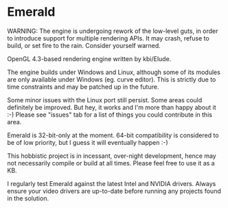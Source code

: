 Emerald
=======

WARNING: The engine is undergoing rework of the low-level guts,
in order to introduce support for multiple rendering APIs. It
may crash, refuse to build, or set fire to the rain. Consider
yourself warned.

OpenGL 4.3-based rendering engine written by kbi/Elude.

The engine builds under Windows and Linux, although some
of its modules are only available under Windows (eg. curve
editor). This is strictly due to time constraints and may
be patched up in the future.

Some minor issues with the Linux port still persist. Some areas
could definitely be improved. But hey, it works and I'm more
than happy about it :-) Please see "issues" tab for a list of
things you could contribute in this area.

Emerald is 32-bit-only at the moment. 64-bit compatibility
is considered to be of low priority, but I guess it will
eventually happen :-)

This hobbistic project is in incessant, over-night
development, hence may not necessarily compile or build
at all times. Please feel free to use it as a KB.

I regularly test Emerald against the latest Intel and NVIDIA drivers.
Always ensure your video drivers are up-to-date before running
any projects found in the solution.

